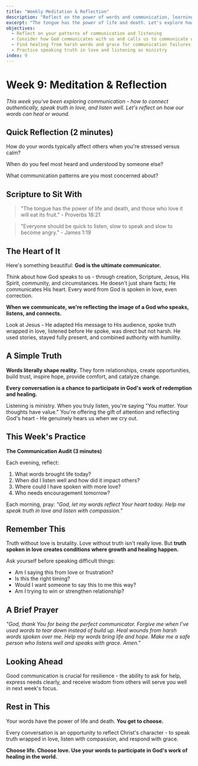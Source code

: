 ```yaml
---
title: "Weekly Meditation & Reflection"
description: "Reflect on the power of words and communication, learning to speak truth in love and listen as an act of ministry"
excerpt: "The tongue has the power of life and death. Let's explore how our words can build bridges, not walls."
objectives:
  - Reflect on your patterns of communication and listening
  - Consider how God communicates with us and calls us to communicate with others
  - Find healing from harsh words and grace for communication failures
  - Practice speaking truth in love and listening as ministry
index: 9
---
```


# Week 9: Meditation & Reflection

_This week you've been exploring communication - how to connect authentically, speak truth in love, and listen well. Let's reflect on how our words can heal or wound._

## Quick Reflection (2 minutes)

How do your words typically affect others when you're stressed versus calm?

When do you feel most heard and understood by someone else?

What communication patterns are you most concerned about?

## Scripture to Sit With

> "The tongue has the power of life and death, and those who love it will eat its fruit." - Proverbs 18:21

> "Everyone should be quick to listen, slow to speak and slow to become angry." - James 1:19

## The Heart of It

Here's something beautiful: **God is the ultimate communicator.**

Think about how God speaks to us - through creation, Scripture, Jesus, His Spirit, community, and circumstances. He doesn't just share facts; He communicates His heart. Every word from God is spoken in love, even correction.

**When we communicate, we're reflecting the image of a God who speaks, listens, and connects.**

Look at Jesus - He adapted His message to His audience, spoke truth wrapped in love, listened before He spoke, was direct but not harsh. He used stories, stayed fully present, and combined authority with humility.

## A Simple Truth

**Words literally shape reality.** They form relationships, create opportunities, build trust, inspire hope, provide comfort, and catalyze change.

**Every conversation is a chance to participate in God's work of redemption and healing.**

Listening is ministry. When you truly listen, you're saying "You matter. Your thoughts have value." You're offering the gift of attention and reflecting God's heart - He genuinely hears us when we cry out.

## This Week's Practice

**The Communication Audit (3 minutes)**

Each evening, reflect:

1. What words brought life today?
2. When did I listen well and how did it impact others?
3. Where could I have spoken with more love?
4. Who needs encouragement tomorrow?

Each morning, pray: _"God, let my words reflect Your heart today. Help me speak truth in love and listen with compassion."_

## Remember This

Truth without love is brutality. Love without truth isn't really love. But **truth spoken in love creates conditions where growth and healing happen.**

Ask yourself before speaking difficult things:

- Am I saying this from love or frustration?
- Is this the right timing?
- Would I want someone to say this to me this way?
- Am I trying to win or strengthen relationship?

## A Brief Prayer

_"God, thank You for being the perfect communicator. Forgive me when I've used words to tear down instead of build up. Heal wounds from harsh words spoken over me. Help my words bring life and hope. Make me a safe person who listens well and speaks with grace. Amen."_

## Looking Ahead

Good communication is crucial for resilience - the ability to ask for help, express needs clearly, and receive wisdom from others will serve you well in next week's focus.

## Rest in This

Your words have the power of life and death. **You get to choose.**

Every conversation is an opportunity to reflect Christ's character - to speak truth wrapped in love, listen with compassion, and respond with grace.

**Choose life. Choose love. Use your words to participate in God's work of healing in the world.**
